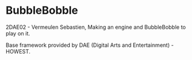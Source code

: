 # BubbleBobble
2DAE02 - Vermeulen Sebastien, Making an engine and BubbleBobble to play on it.

Base framework provided by DAE (Digital Arts and Entertainment) - HOWEST.

